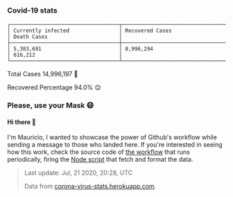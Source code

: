 
### Covid-19 stats

```
┌───────────────────────────────────┬───────────────────────────────────┬───────────────────────────────────┐
│ Currently infected                │ Recovered Cases                   │ Death Cases                       │
├───────────────────────────────────┼───────────────────────────────────┼───────────────────────────────────┤
│ 5,383,691                         │ 8,996,294                         │ 616,212                           │
└───────────────────────────────────┴───────────────────────────────────┴───────────────────────────────────┘
```

Total Cases 14,996,197 🦠

Recovered Percentage 94.0% 😌

### Please, use your Mask 😷

#### Hi there 👋
I'm Mauricio, I wanted to showcase the power of Github's workflow while sending a message to those who landed here.
If you're interested in seeing how this work, check the source code of [the workflow](https://github.com/mdottavio/mdottavio/blob/master/.github/workflows/updateReadme.yml) that runs periodically, firing
the [Node script](https://github.com/mdottavio/mdottavio/tree/covidstats) that fetch and format the data.

> Last update: Jul, 21 2020, 20:28, UTC
>
> Data from [corona-virus-stats.herokuapp.com](https://corona-virus-stats.herokuapp.com/api/v1/cases/general-stats).
